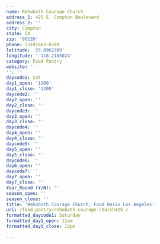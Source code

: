 ```yaml
---
name: Rehoboth Courage Church
address_1: 425 E. Compton Boulevard
address_2: ''
city: Compton
state: CA
zip: '90220'
phone: (310)663-0789
latitude: '33.8962309'
longitude: '-118.2185024'
category: Food Pantry
website: ''
'': ''
daycode1: Sat
day1_open: '1100'
day1_close: '1200'
daycode2: ''
day2_open: ''
day2_close: ''
daycode3: ''
day3_open: ''
day3_close: ''
daycode4: ''
day4_open: ''
day4_close: ''
daycode5: ''
day5_open: ''
day5_close: ''
daycode6: ''
day6_open: ''
daycode7: ''
day7_open: ''
day7_close: ''
Year_Round (Y/N): ''
season_open: ''
season_close: ''
title: 'Rehoboth Courage Church, Food Oasis Los Angeles'
uri: /food-pantry/rehoboth-courage-church425-/
formatted_daycode1: Saturday
formatted_day1_open: 11am
formatted_day1_close: 12pm

---
```

